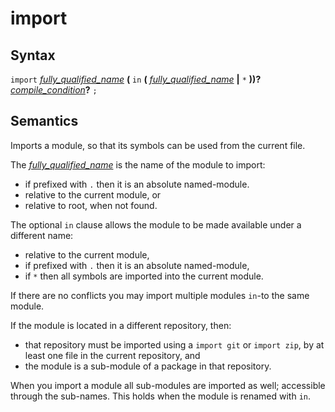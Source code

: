 # import

## Syntax

`import` [_fully_qualified_name_](fully_qualified_name.md)
  __(__ `in` __(__ [_fully_qualified_name_](fully_qualified_name.md) __|__ `*` __))?__
[_compile_condition_](compile_condition.md)__?__ `;`

## Semantics

Imports a module, so that its symbols can be used from the current file.

The [_fully_qualified_name_](fully_qualified_name.md) is the name of the module
to import:
 - if prefixed with `.` then it is an absolute named-module.
 - relative to the current module, or
 - relative to root, when not found.

The optional `in` clause allows the module to be made available under
a different name:
 - relative to the current module,
 - if prefixed with `.` then it is an absolute named-module,
 - if `*` then all symbols are imported into the current module.

If there are no conflicts you may import multiple modules `in`-to the same
module.

If the module is located in a different repository, then:
 - that repository must be imported using a `import git` or `import zip`,
   by at least one file in the current repository, and
 - the module is a sub-module of a package in that repository.

When you import a module all sub-modules are imported as well; accessible
through the sub-names. This holds when the module is renamed with `in`.

